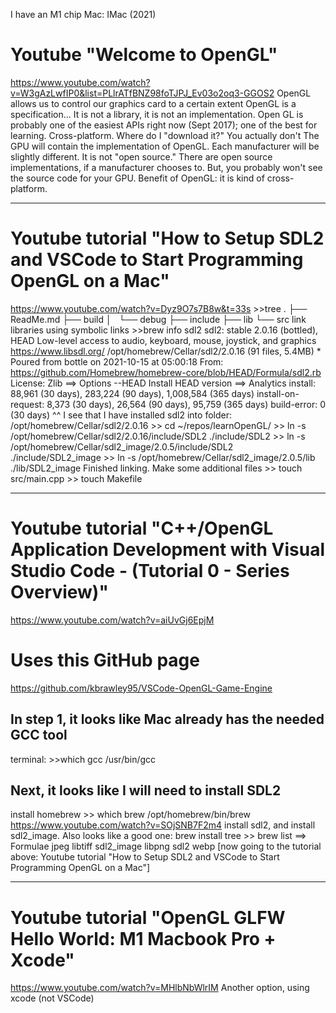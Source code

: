 I have an M1 chip Mac: IMac (2021)

# Youtube "Welcome to OpenGL"
https://www.youtube.com/watch?v=W3gAzLwfIP0&list=PLlrATfBNZ98foTJPJ_Ev03o2oq3-GGOS2
OpenGL allows us to control our graphics card to a certain extent
OpenGL is a specification... It is not a library, it is not an implementation.
Open GL is probably one of the easiest APIs right now (Sept 2017); one of the best for learning. Cross-platform.
Where do I "download it?" You actually don't
The GPU will contain the implementation of OpenGL. Each manufacturer will be slightly different.
It is not "open source." There are open source implementations, if a manufacturer chooses to. But, you probably won't see the source code for your GPU.
Benefit of OpenGL: it is kind of cross-platform.

----

# Youtube tutorial "How to Setup SDL2 and VSCode to Start Programming OpenGL on a Mac"
https://www.youtube.com/watch?v=Dyz9O7s7B8w&t=33s
    >>tree
    .
    ├── ReadMe.md
    ├── build
    │   └── debug
    ├── include
    ├── lib
    └── src
link libraries using symbolic links
    >>brew info sdl2
    sdl2: stable 2.0.16 (bottled), HEAD
    Low-level access to audio, keyboard, mouse, joystick, and graphics
    https://www.libsdl.org/
    /opt/homebrew/Cellar/sdl2/2.0.16 (91 files, 5.4MB) *
    Poured from bottle on 2021-10-15 at 05:00:18
    From: https://github.com/Homebrew/homebrew-core/blob/HEAD/Formula/sdl2.rb
    License: Zlib
    ==> Options
    --HEAD
        Install HEAD version
    ==> Analytics
    install: 88,961 (30 days), 283,224 (90 days), 1,008,584 (365 days)
    install-on-request: 8,373 (30 days), 26,564 (90 days), 95,759 (365 days)
    build-error: 0 (30 days)
^^ I see that I have installed sdl2 into folder: /opt/homebrew/Cellar/sdl2/2.0.16
    >> cd ~/repos/learnOpenGL/ 
    >> ln -s /opt/homebrew/Cellar/sdl2/2.0.16/include/SDL2 ./include/SDL2
    >> ln -s /opt/homebrew/Cellar/sdl2_image/2.0.5/include/SDL2  ./include/SDL2_image
    >> ln -s /opt/homebrew/Cellar/sdl2_image/2.0.5/lib  ./lib/SDL2_image
Finished linking. Make some additional files
    >> touch src/main.cpp
    >> touch Makefile






-----

# Youtube tutorial "C++/OpenGL Application Development with Visual Studio Code - (Tutorial 0 - Series Overview)"
https://www.youtube.com/watch?v=aiUvGj6EpjM
# Uses this GitHub page
https://github.com/kbrawley95/VSCode-OpenGL-Game-Engine
## In step 1, it looks like Mac already has the needed GCC tool
terminal:
    >>which gcc
    /usr/bin/gcc
## Next, it looks like I will need to install SDL2
install homebrew
    >> which brew
    /opt/homebrew/bin/brew
https://www.youtube.com/watch?v=SOjSNB7F2m4
install sdl2, and install sdl2_image. Also looks like a good one: brew install tree
    >> brew list
    ==> Formulae
    jpeg		libtiff		sdl2_image
    libpng		sdl2		webp
[now going to the tutorial above: Youtube tutorial "How to Setup SDL2 and VSCode to Start Programming OpenGL on a Mac"]


-----

# Youtube tutorial "OpenGL GLFW Hello World: M1 Macbook Pro + Xcode"
https://www.youtube.com/watch?v=MHlbNbWlrIM
Another option, using xcode (not VSCode)


